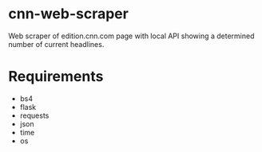 # cnn-web-scraper
Web scraper of edition.cnn.com page with local API showing a determined number of current headlines.
# Requirements
* bs4
* flask
* requests
* json
* time
* os
